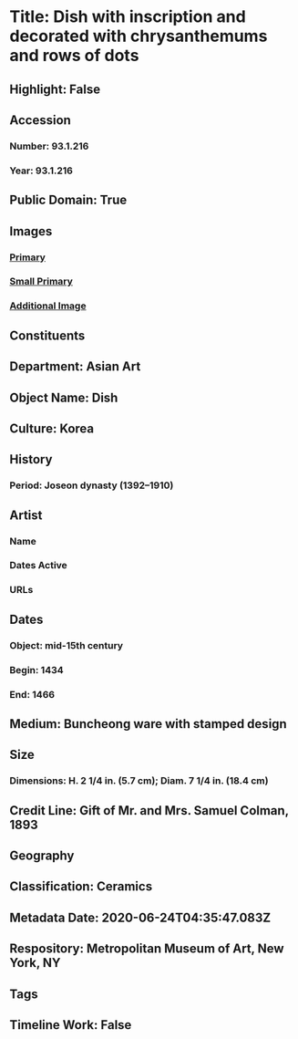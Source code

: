 # Title: Dish with inscription and decorated with chrysanthemums and rows of dots
## Highlight: False
## Accession
### Number: 93.1.216
### Year: 93.1.216
## Public Domain: True
## Images
### [Primary](https://images.metmuseum.org/CRDImages/as/original/DP240229.jpg)
### [Small Primary](https://images.metmuseum.org/CRDImages/as/web-large/DP240229.jpg)
### [Additional Image](https://images.metmuseum.org/CRDImages/as/original/DP240250.jpg)
## Constituents
## Department: Asian Art
## Object Name: Dish
## Culture: Korea
## History
### Period: Joseon dynasty (1392–1910)
## Artist
### Name
### Dates Active
### URLs
## Dates
### Object: mid-15th century
### Begin: 1434
### End: 1466
## Medium: Buncheong ware with stamped design
## Size
### Dimensions: H. 2 1/4 in. (5.7 cm); Diam. 7 1/4 in. (18.4 cm)
## Credit Line: Gift of Mr. and Mrs. Samuel Colman, 1893
## Geography
## Classification: Ceramics
## Metadata Date: 2020-06-24T04:35:47.083Z
## Respository: Metropolitan Museum of Art, New York, NY
## Tags
## Timeline Work: False